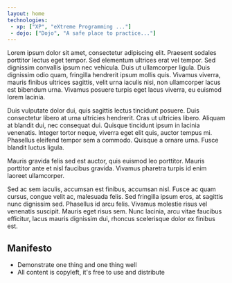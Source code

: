 ```yaml
---
layout: home
technologies:
 - xp: ["XP", "eXtreme Programming ..."]
 - dojo: ["Dojo", "A safe place to practice..."]
---
```


Lorem ipsum dolor sit amet, consectetur adipiscing elit. Praesent sodales porttitor lectus eget tempor. Sed elementum ultrices erat vel tempor. Sed dignissim convallis ipsum nec vehicula. Duis ut ullamcorper ligula. Duis dignissim odio quam, fringilla hendrerit ipsum mollis quis. Vivamus viverra, mauris finibus ultrices sagittis, velit urna iaculis nisi, non ullamcorper lacus est bibendum urna. Vivamus posuere turpis eget lacus viverra, eu euismod lorem lacinia. 

Duis vulputate dolor dui, quis sagittis lectus tincidunt posuere. Duis consectetur libero at urna ultricies hendrerit. Cras ut ultricies libero. Aliquam at blandit dui, nec consequat dui. Quisque tincidunt ipsum in lacinia venenatis. Integer tortor neque, viverra eget elit quis, auctor tempus mi. Phasellus eleifend tempor sem a commodo. Quisque a ornare urna. Fusce blandit luctus ligula.

Mauris gravida felis sed est auctor, quis euismod leo porttitor. Mauris porttitor ante et nisl faucibus gravida. Vivamus pharetra turpis id enim laoreet ullamcorper. 

Sed ac sem iaculis, accumsan est finibus, accumsan nisl. Fusce ac quam cursus, congue velit ac, malesuada felis. Sed fringilla ipsum eros, at sagittis nunc dignissim sed. Phasellus id arcu felis. Vivamus molestie risus vel venenatis suscipit. Mauris eget risus sem. Nunc lacinia, arcu vitae faucibus efficitur, lacus mauris dignissim dui, rhoncus scelerisque dolor ex finibus est.

## Manifesto

* Demonstrate one thing and one thing well
* All content is copyleft, it's free to use and distribute
